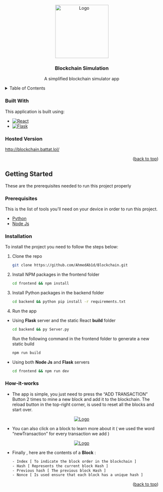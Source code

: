 
<!-- PROJECT LOGO -->
<br />
<div align="center">
  <a href="https://github.com/AhmedAb1d/Blockchain">
    <img src="https://raw.githubusercontent.com/AhmedAb1d/Blockchain/master/frontend/public/favicon.ico" alt="Logo" width="175" height="175">
  </a>

  <h3 align="center">Blockchain Simulation</h3>

  <p align="center">
    A simplified blockchain simulator app 
  </p>
</div>



<!-- TABLE OF CONTENTS -->
<details>
  <summary>Table of Contents</summary>
  <ol>
    <li>
      <a href="#built-with">About The Project</a>
      <ul>
        <li><a href="#built-with">Built With</a></li>
      </ul>
    </li>
    <li>
      <a href="#getting-started">Getting Started</a>
      <ul>
        <li><a href="#prerequisites">Prerequisites</a></li>
        <li><a href="#installation">Installation</a></li>
         <li><a href="#how-it-works">How-it-works</a></li>
      </ul>
    </li>
  </ol>
</details>



### Built With

This application is built using:

* [![React][React.js]][React-url]
* [![Flask][Flask.lib]][Flask-url]

### Hosted Version 
http://blockchain.battat.lol/
<p align="right">(<a href="#readme-top">back to top</a>)</p>



<!-- GETTING STARTED -->
## Getting Started

These are the prerequisites needed to run this project properly 

### Prerequisites

This is the list of tools you'll need on your device in order to run this project.
* [Python](https://www.python.org/downloads/)
* [Node Js](https://nodejs.org/en/)

### Installation

To install the project you need to follow the steps below:

1. Clone the repo
   ```sh
   git clone https://github.com/AhmedAb1d/Blockchain.git
   ```
2. Install NPM packages in the frontend folder
   ```sh
   cd frontend && npm install
   ```
3. Install Python packages in the backend folder
   ```sh
   cd backend && python pip install -r requirements.txt
   ```
4. Run the app
* Using <b>Flask</b> server and the static React  <b>build</b> folder 
   ```sh
   cd backend && py Server.py
   ```
   Run the following command in the frontend folder to generate a new static build 
    ```sh
   npm run build
   ```
* Using both <b>Node Js</b> and <b>Flask</b> servers
	```sh
   cd frontend && npm run dev
   ```

### How-it-works
* The app is simple, you just need to press the “ADD TRANSACTION” Button 2 times to mine a new block and add it to the blockchain.
The reload button in the top-right corner, is used to reset all the blocks and start over.
<div align="center">
  <a href="http://blockchain.battat.lol/">
    <img src="https://i.imgur.com/5AN1ZFT.png" alt="Logo">
  </a>
</div>

* You can also click on a block to learn more about it ( we used the word “newTransaction” for every transaction we add )
<div align="center">
  <a href="http://blockchain.battat.lol/">
    <img src="https://i.imgur.com/9bLFvHR.png" alt="Logo">
  </a>
</div>
		
 * Finally , here are the contents of a <b>Block</b> : 
 	```sh
 	- Index [ To indicate the block order in the blockchain ]
    - Hash [ Represents the current block Hash ]
    - Previous hash [ The previous block Hash ]
    - Nonce [ Is used ensure that each block has a unique hash ]
   ```


 

<p align="right">(<a href="#readme-top">back to top</a>)</p>



<!-- MARKDOWN LINKS & IMAGES -->
<!-- https://www.markdownguide.org/basic-syntax/#reference-style-links -->
[React.js]: https://img.shields.io/badge/React-20232A?style=for-the-badge&logo=react&logoColor=61DAFB
[React-url]: https://reactjs.org/
[Python.py]: https://img.shields.io/badge/Python-282A3A?style=for-the-badge&logo=python&logoColor=5DA7DB
[Python-url]: https://www.python.org/
[Flask.lib]: https://img.shields.io/badge/Flask-1A1A1A?style=for-the-badge&logo=flask&logoColor=C1C1C1
[Flask-url]: https://flask.palletsprojects.com/en/2.2.x/

